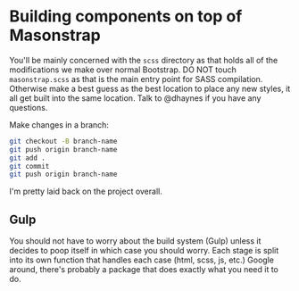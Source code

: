 # Building components on top of Masonstrap

You'll be mainly concerned with the `scss` directory as that holds all of the
modifications we make over normal Bootstrap. DO NOT touch `masonstrap.scss` as
that is the main entry point for SASS compilation. Otherwise make a best guess
as the best location to place any new styles, it all get built into the same
location. Talk to @dhaynes if you have any questions.

Make changes in a branch:

```sh
git checkout -B branch-name
git push origin branch-name
git add .
git commit
git push origin branch-name
```

I'm pretty laid back on the project overall.

## Gulp

You should not have to worry about the build system (Gulp) unless it decides to
poop itself in which case you should worry. Each stage is split into its own
function that handles each case (html, scss, js, etc.) Google around, there's
probably a package that does exactly what you need it to do.